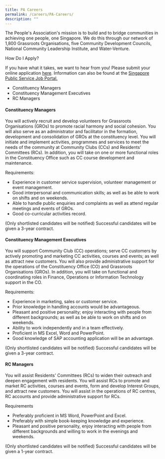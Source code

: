 ```yaml
---
title: PA Careers
permalink: /careers/PA-Careers/
description: ""
---
```

The People's Association's mission is to build and to bridge communities in achieving one people, one Singapore. We do this through our network of 1,800 Grassroots Organisations, five Community Development Councils, National Community Leadership Institute, and Water-Venture.

How Do I Apply?

If you have what it takes, we want to hear from you! Please submit your online application [here](https://careers.pageuppeople.com/688/cwlive/en/filter/?search-keyword=&category=&brand=people%27s+association&job-sector). Information can also be found at the [Singapore Public Service Job Portal.](https://www.careers.gov.sg/)

* Constituency Managers
* Constituency Management Executives
* RC Managers

#### Constituency Managers

You will actively recruit and develop volunteers for Grassroots Organisations (GROs) to promote racial harmony and social cohesion. You will also serve as an administrator and facilitator in the formation, development and consolidation of GROs at the constituency level. You will initiate and implement activities, programmes and services to meet the needs of the community at Community Clubs (CCs) and Residents' Committees (RCs). In addition, you will take on one or more functional roles in the Constituency Office such as CC course development and maintenance.

Requirements:

* Experience in customer service supervision, volunteer management or event management.
* Good interpersonal and communication skills; as well as be able to work on shifts and on weekends.
* Able to handle public enquiries and complaints as well as attend regular meetings and events of GROs.
* Good co-curricular activities record.


(Only shortlisted candidates will be notified)
Successful candidates will be given a 3-year contract.


#### Constituency Management Executives

You will support Community Club (CC) operations; serve CC customers by actively promoting and marketing CC activities, courses and events; as well as attract new customers. You will also provide administrative support for the operations of the Constituency Office (CO) and Grassroots Organisations (GROs). In addition, you will take on functional and coordinating roles in Finance, Operations or Information Technology support in the CO.

Requirements:

* Experience in marketing, sales or customer service.
* Prior knowledge in handling accounts would be advantageous.
* Pleasant and positive personality; enjoy interacting with people from different backgrounds; as well as be able to work on shifts and on weekends.
* Ability to work independently and in a team effectively.
* Proficient in MS Excel, Word and PowerPoint.
* Good knowledge of SAP accounting application will be an advantage.


(Only shortlisted candidates will be notified)
Successful candidates will be given a 3-year contract.


#### RC Managers

You will assist Residents' Committees (RCs) to widen their outreach and deepen engagement with residents. You will assist RCs to promote and market RC activities, courses and events, form and develop Interest Groups, and attract new customers. You will assist in the operations of RC centres, RC accounts and provide administrative support for RCs.

Requirements

* Preferably proficient in MS Word, PowerPoint and Excel.
* Preferably with simple book-keeping knowledge and experience.
* Pleasant and positive personality, enjoy interacting with people from different backgrounds and willing to work in the evenings and weekends.


(Only shortlisted candidates will be notified)
Successful candidates will be given a 1-year contract.